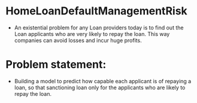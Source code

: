 # HomeLoanDefaultManagementRisk

- An existential problem for any Loan providers today is to find out the Loan applicants who are very likely to repay the loan. This way companies can avoid losses and incur huge profits.

# Problem statement:
- Building a model to predict how capable each applicant is of repaying a loan, so that sanctioning loan only for the applicants who are likely to repay the loan.
